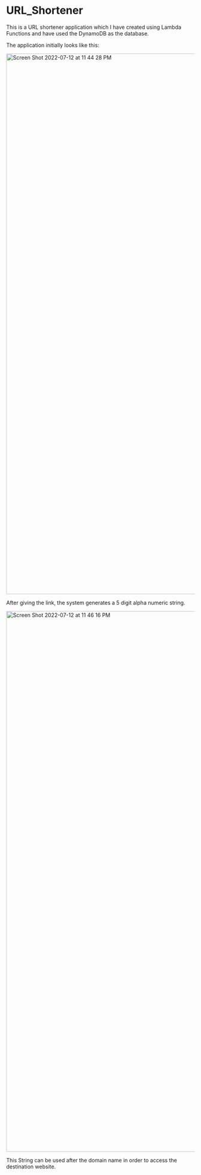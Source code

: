 # URL_Shortener

This is a URL shortener application which I have created using Lambda Functions and have used the DynamoDB as the database.

The application initially looks like this:

<img width="1440" alt="Screen Shot 2022-07-12 at 11 44 28 PM" src="https://user-images.githubusercontent.com/58389423/178668348-f711fc9e-2a63-421e-a8b1-00eb8dbc20f2.png">

After giving the link, the system generates a 5 digit alpha numeric string. 

<img width="1440" alt="Screen Shot 2022-07-12 at 11 46 16 PM" src="https://user-images.githubusercontent.com/58389423/178668638-082e6df2-c87e-4c9e-8f8a-22cd9bc5b524.png">

This String can be used after the domain name in order to access the destination website. 
